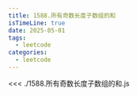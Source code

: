 ```yaml
---
title: 1588.所有奇数长度子数组的和
isTimeLine: true
date: 2025-05-01
tags:
  - leetcode
categories:
  - leetcode
---
```


<<< ./1588.所有奇数长度子数组的和.js
